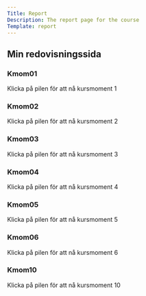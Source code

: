 ```yaml
---
Title: Report
Description: The report page for the course
Template: report
---
```


<div class="kmom-container-grid">
<div class="sidetitle">
<h2>Min redovisningssida</h2>
</div>

<div class="kmom-box box1">
<h3>Kmom01</h3>
<p class="box-text">Klicka på pilen för att nå kursmoment 1</p>
<a href="report/kmom01" class="kmom-icon"><i class="fas fa-chevron-circle-right"></i></a>
</div>

<div class="kmom-box box2">
<h3>Kmom02</h3>
<p class="box-text">Klicka på pilen för att nå kursmoment 2</p>
<a href="report/kmom02" class="kmom-icon"><i class="fas fa-chevron-circle-right"></i></a>
</div>

<div class="kmom-box box3">
<h3>Kmom03</h3>
<p class="box-text">Klicka på pilen för att nå kursmoment 3</p>
<a href="report/kmom03" class="kmom-icon"><i class="fas fa-chevron-circle-right"></i></a>
</div>

<div class="kmom-box box4">
<h3>Kmom04</h3>
<p class="box-text">Klicka på pilen för att nå kursmoment 4</p>
<a href="report/kmom04" class="kmom-icon"><i class="fas fa-chevron-circle-right"></i></a>
</div>

<div class="kmom-box box5">
<h3>Kmom05</h3>
<p class="box-text">Klicka på pilen för att nå kursmoment 5</p>
<a href="report/kmom05" class="kmom-icon"><i class="fas fa-chevron-circle-right"></i></a>
</div>

<div class="kmom-box box6">
<h3>Kmom06</h3>
<p class="box-text">Klicka på pilen för att nå kursmoment 6</p>
<a href="report/kmom06" class="kmom-icon"><i class="fas fa-chevron-circle-right"></i></a>
</div>

<div class="kmom-project">
<h3>Kmom10</h3>
<p class="box-text">Klicka på pilen för att nå kursmoment 10</p>
<a href="report/kmom10" class="kmom-icon"><i class="fas fa-chevron-circle-right"></i></a>
</div>
</div>